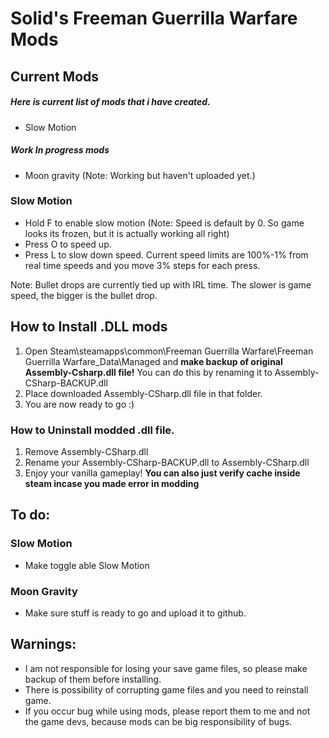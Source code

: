 # Solid's Freeman Guerrilla Warfare Mods
## Current Mods
##### Here is current list of mods that i have created.
* Slow Motion
##### Work In progress mods
* Moon gravity (Note: Working but haven't uploaded yet.)


### Slow Motion
* Hold F to enable slow motion (Note: Speed is default by 0. So game looks its frozen, but it is actually working all right)
* Press O to speed up.
* Press L to slow down speed.
Current speed limits are 100%-1% from real time speeds and you move 3% steps for each press.

Note: Bullet drops are currently tied up with IRL time. The slower is game speed, the bigger is the bullet drop. 



## How to Install .DLL mods
1. Open Steam\steamapps\common\Freeman Guerrilla Warfare\Freeman Guerrilla Warfare_Data\Managed and **make backup of original Assembly-Csharp.dll file!** You can do this by renaming it to Assembly-CSharp-BACKUP.dll
2. Place downloaded Assembly-CSharp.dll file in that folder.
3. You are now ready to go :)

### How to Uninstall modded .dll file.
1. Remove Assembly-CSharp.dll
2. Rename your Assembly-CSharp-BACKUP.dll to Assembly-CSharp.dll
3. Enjoy your vanilla gameplay!
**You can also just verify cache inside steam incase you made error in modding**

## To do:
### Slow Motion
* Make toggle able Slow Motion

### Moon Gravity
* Make sure stuff is ready to go and upload it to github.

## Warnings:
* I am not responsible for losing your save game files, so please make backup of them before installing.
* There is possibility of corrupting game files and you need to reinstall game. 
* If you occur bug while using mods, please report them to me and not the game devs, because mods can be big responsibility of bugs.